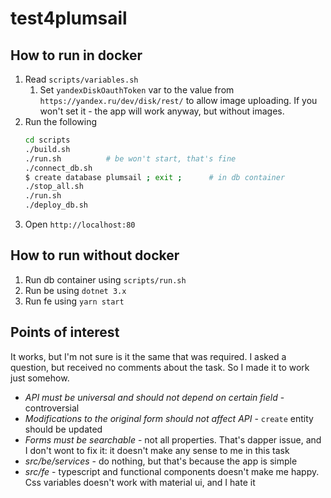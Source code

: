 # test4plumsail

## How to run in docker
1. Read `scripts/variables.sh`
    1. Set `yandexDiskOauthToken` var to the value from `https://yandex.ru/dev/disk/rest/` to allow image uploading. If you won't set it - the app will work anyway, but without images.
1. Run the following
    ```bash
    cd scripts
    ./build.sh
    ./run.sh          # be won't start, that's fine
    ./connect_db.sh
    $ create database plumsail ; exit ;      # in db container 
    ./stop_all.sh
    ./run.sh
    ./deploy_db.sh
    ```
1. Open `http://localhost:80`

## How to run without docker
1. Run db container using `scripts/run.sh`
1. Run be using `dotnet 3.x`
1. Run fe using `yarn start`

## Points of interest
It works, but I'm not sure is it the same that was required. I asked a question, but received no comments about the task. So I made it to work just somehow.

- *API must be universal and should not depend on certain field* - controversial
- *Modifications to the original form should not affect API* - `create` entity should be updated
- *Forms must be searchable* - not all properties. That's dapper issue, and I don't wont to fix it: it doesn't make any sense to me in this task
- *src/be/services* - do nothing, but that's because the app is simple
- *src/fe* - typescript and functional components doesn't make me happy. Css variables doesn't work with material ui, and I hate it

